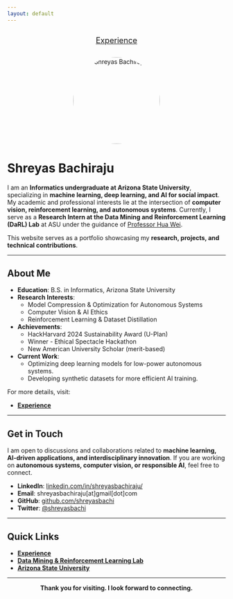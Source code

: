 ```yaml
---
layout: default
---
```


<!-- Navigation Bar -->
<nav>
  <ul style="display: flex; justify-content: center; list-style: none; padding: 10px; font-size: 18px;">
    <li style="margin: 0 15px;"><a href="experience.md">Experience</a></li>
  </ul>
</nav>

<!-- Profile Photo (centered) -->
<p align="center">
  <img src="files/profile_pic.png" alt="Shreyas Bachiraju" width="200" height="200" style="border-radius: 50%;" />
</p>

# Shreyas Bachiraju

I am an **Informatics undergraduate at Arizona State University**, specializing in **machine learning, deep learning, and AI for social impact**. My academic and professional interests lie at the intersection of **computer vision, reinforcement learning, and autonomous systems**. Currently, I serve as a **Research Intern at the Data Mining and Reinforcement Learning (DaRL) Lab** at ASU under the guidance of [Professor Hua Wei](https://www.public.asu.edu/~hwei27/index.html).

This website serves as a portfolio showcasing my **research, projects, and technical contributions**.

---

## About Me

- **Education**: B.S. in Informatics, Arizona State University  
- **Research Interests**:
  - Model Compression & Optimization for Autonomous Systems
  - Computer Vision & AI Ethics
  - Reinforcement Learning & Dataset Distillation  
- **Achievements**:
  - HackHarvard 2024 Sustainability Award (U-Plan)
  - Winner - Ethical Spectacle Hackathon  
  - New American University Scholar (merit-based)
- **Current Work**:
  - Optimizing deep learning models for low-power autonomous systems.
  - Developing synthetic datasets for more efficient AI training.

For more details, visit:
- **[Experience](experience.md)**  

---

## Get in Touch

I am open to discussions and collaborations related to **machine learning, AI-driven applications, and interdisciplinary innovation**. If you are working on **autonomous systems, computer vision, or responsible AI**, feel free to connect.

- **LinkedIn**: [linkedin.com/in/shreyasbachiraju/](https://www.linkedin.com/in/shreyasbachiraju/)  
- **Email**: shreyasbachiraju[at]gmail[dot]com  
- **GitHub**: [github.com/shreyasbachi](https://github.com/shreyasbachi)  
- **Twitter**: [@shreyasbachi](https://twitter.com/shreyasbachi)  

---

## Quick Links

- **[Experience](experience.md)**
- **[Data Mining & Reinforcement Learning Lab](https://labs.engineering.asu.edu/hw/)**
- **[Arizona State University](https://www.asu.edu/)**  

---

<p align="center">
  <strong>Thank you for visiting. I look forward to connecting.</strong>
</p>
